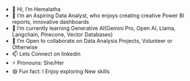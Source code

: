 - 👋 Hi, I’m Hemalatha
- 👀 I’m an Aspiring Data Analyst, who enjoys creating creative Power BI reports, innovative dashboards
- 🌱 I’m currently learning Generative AI(Gemini Pro, Open AI, Llama, Langchain, Pinecone, Vector Databases)
- 💞️ I’m Open to collaborate on Data Analysis Projects, Volunteer or Otherwise
- 📫 Lets Connect on linkedin
- ⚡ Pronouns: She/Her
- 😄 Fun fact: I Enjoy exploring New skills 
